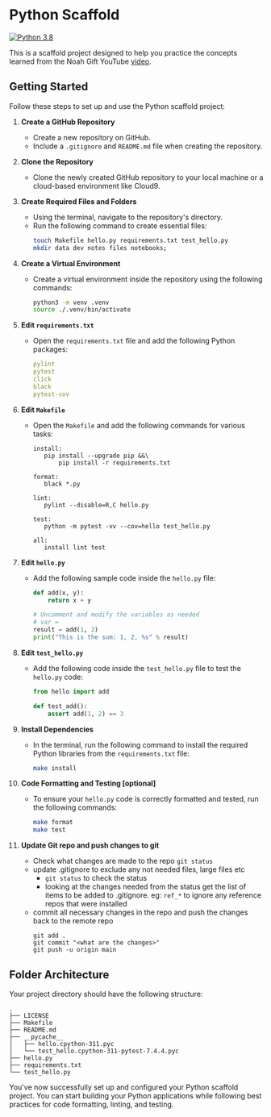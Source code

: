 # Python Scaffold

[![Python 3.8](https://github.com/Friend09/python-scaffold/actions/workflows/main.yml/badge.svg)](https://github.com/Friend09/python-scaffold/actions/workflows/main.yml)

This is a scaffold project designed to help you practice the concepts learned from the Noah Gift YouTube [video](https://www.youtube.com/watch?v=-mdv2wf8yQ8).

## Getting Started

Follow these steps to set up and use the Python scaffold project:

1. **Create a GitHub Repository**

   - Create a new repository on GitHub.
   - Include a `.gitignore` and `README.md` file when creating the repository.

2. **Clone the Repository**

   - Clone the newly created GitHub repository to your local machine or a cloud-based environment like Cloud9.

3. **Create Required Files and Folders**

   - Using the terminal, navigate to the repository's directory.
   - Run the following command to create essential files:
     ```bash
     touch Makefile hello.py requirements.txt test_hello.py
     mkdir data dev notes files notebooks;
     ```

4. **Create a Virtual Environment**

   - Create a virtual environment inside the repository using the following commands:
     ```bash
     python3 -m venv .venv
     source ./.venv/bin/activate
     ```

5. **Edit `requirements.txt`**

   - Open the `requirements.txt` file and add the following Python packages:
     ```yaml
     pylint
     pytest
     click
     black
     pytest-cov
     ```

6. **Edit `Makefile`**

   - Open the `Makefile` and add the following commands for various tasks:

     ```make
     install:
     	pip install --upgrade pip &&\
     		pip install -r requirements.txt

     format:
     	black *.py

     lint:
     	pylint --disable=R,C hello.py

     test:
     	python -m pytest -vv --cov=hello test_hello.py

     all:
     	install lint test
     ```

7. **Edit `hello.py`**

   - Add the following sample code inside the `hello.py` file:

     ```python
     def add(x, y):
         return x + y

     # Uncomment and modify the variables as needed
     # var =
     result = add(1, 2)
     print("This is the sum: 1, 2, %s" % result)
     ```

8. **Edit `test_hello.py`**

   - Add the following code inside the `test_hello.py` file to test the `hello.py` code:

     ```python
     from hello import add

     def test_add():
         assert add(1, 2) == 3
     ```

9. **Install Dependencies**

   - In the terminal, run the following command to install the required Python libraries from the `requirements.txt` file:
     ```bash
     make install
     ```

10. **Code Formatting and Testing [optional]**
    - To ensure your `hello.py` code is correctly formatted and tested, run the following commands:
      ```bash
      make format
      make test
      ```
11. **Update Git repo and push changes to git**
    - Check what changes are made to the repo
      `git status`
    - update .gitignore to exclude any not needed files, large files etc
       - `git status` to check the status
       - looking at the changes needed from the status get the list of items to be added to .gitignore. eg: `ref_*` to ignore any reference repos that were installed
    - commit all necessary changes in the repo and push the changes back to the remote repo
      ```
      git add .
      git commit "<what are the changes>"
      git push -u origin main
      ```

## Folder Architecture

Your project directory should have the following structure:

```
.
├── LICENSE
├── Makefile
├── README.md
├── __pycache__
│   ├── hello.cpython-311.pyc
│   └── test_hello.cpython-311-pytest-7.4.4.pyc
├── hello.py
├── requirements.txt
└── test_hello.py
```

You've now successfully set up and configured your Python scaffold project. You can start building your Python applications while following best practices for code formatting, linting, and testing.
